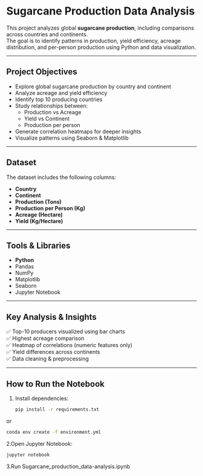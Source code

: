 #  Sugarcane Production Data Analysis
This project analyzes global **sugarcane production**, including comparisons across countries and continents.  
The goal is to identify patterns in production, yield efficiency, acreage distribution, and per-person production using Python and data visualization.

---
##  Project Objectives
- Explore global sugarcane production by country and continent  
- Analyze acreage and yield efficiency  
- Identify top 10 producing countries  
- Study relationships between:
  - Production vs Acreage  
  - Yield vs Continent  
  - Production per person  
- Generate correlation heatmaps for deeper insights  
- Visualize patterns using Seaborn & Matplotlib  

---
##  Dataset
The dataset includes the following columns:
- **Country**
- **Continent**
- **Production (Tons)**
- **Production per Person (Kg)**
- **Acreage (Hectare)**
- **Yield (Kg/Hectare)**

---

##  Tools & Libraries
- **Python**
- Pandas  
- NumPy  
- Matplotlib  
- Seaborn  
- Jupyter Notebook  

---

##  Key Analysis & Insights
✅ Top-10 producers visualized using bar charts  
✅ Highest acreage comparison  
✅ Heatmap of correlations (numeric features only)  
✅ Yield differences across continents  
✅ Data cleaning & preprocessing  

---

##  How to Run the Notebook
1. Install dependencies:
   ```bash
   pip install -r requirements.txt
   ```
or
``` bash
conda env create -f environment.yml
```
2.Open Jupyter Notebook:
```bash
jupyter notebook
```
3.Run Sugarcane_production_data-analysis.ipynb
